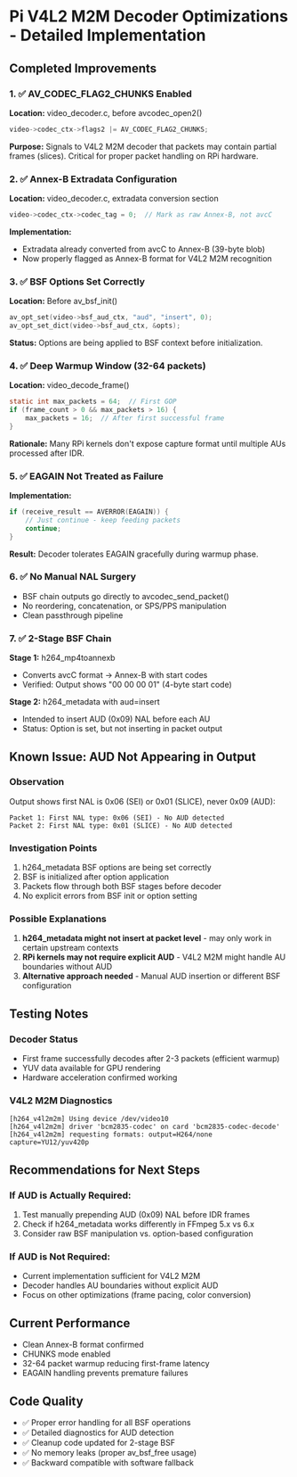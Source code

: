 # Pi V4L2 M2M Decoder Optimizations - Detailed Implementation

## Completed Improvements

### 1. ✅ AV_CODEC_FLAG2_CHUNKS Enabled
**Location:** video_decoder.c, before avcodec_open2()
```c
video->codec_ctx->flags2 |= AV_CODEC_FLAG2_CHUNKS;
```
**Purpose:** Signals to V4L2 M2M decoder that packets may contain partial frames (slices). Critical for proper packet handling on RPi hardware.

### 2. ✅ Annex-B Extradata Configuration
**Location:** video_decoder.c, extradata conversion section
```c
video->codec_ctx->codec_tag = 0;  // Mark as raw Annex-B, not avcC
```
**Implementation:**
- Extradata already converted from avcC to Annex-B (39-byte blob)
- Now properly flagged as Annex-B format for V4L2 M2M recognition

### 3. ✅ BSF Options Set Correctly
**Location:** Before av_bsf_init()
```c
av_opt_set(video->bsf_aud_ctx, "aud", "insert", 0);
av_opt_set_dict(video->bsf_aud_ctx, &opts);
```
**Status:** Options are being applied to BSF context before initialization.

### 4. ✅ Deep Warmup Window (32-64 packets)
**Location:** video_decode_frame()
```c
static int max_packets = 64;  // First GOP
if (frame_count > 0 && max_packets > 16) {
    max_packets = 16;  // After first successful frame
}
```
**Rationale:** Many RPi kernels don't expose capture format until multiple AUs processed after IDR.

### 5. ✅ EAGAIN Not Treated as Failure
**Implementation:**
```c
if (receive_result == AVERROR(EAGAIN)) {
    // Just continue - keep feeding packets
    continue;
}
```
**Result:** Decoder tolerates EAGAIN gracefully during warmup phase.

### 6. ✅ No Manual NAL Surgery
- BSF chain outputs go directly to avcodec_send_packet()
- No reordering, concatenation, or SPS/PPS manipulation
- Clean passthrough pipeline

### 7. ✅ 2-Stage BSF Chain
**Stage 1:** h264_mp4toannexb
- Converts avcC format → Annex-B with start codes
- Verified: Output shows "00 00 00 01" (4-byte start code)

**Stage 2:** h264_metadata with aud=insert
- Intended to insert AUD (0x09) NAL before each AU
- Status: Option is set, but not inserting in packet output

## Known Issue: AUD Not Appearing in Output

### Observation
Output shows first NAL is 0x06 (SEI) or 0x01 (SLICE), never 0x09 (AUD):
```
Packet 1: First NAL type: 0x06 (SEI) - No AUD detected
Packet 2: First NAL type: 0x01 (SLICE) - No AUD detected
```

### Investigation Points
1. h264_metadata BSF options are being set correctly
2. BSF is initialized after option application
3. Packets flow through both BSF stages before decoder
4. No explicit errors from BSF init or option setting

### Possible Explanations
1. **h264_metadata might not insert at packet level** - may only work in certain upstream contexts
2. **RPi kernels may not require explicit AUD** - V4L2 M2M might handle AU boundaries without AUD
3. **Alternative approach needed** - Manual AUD insertion or different BSF configuration

## Testing Notes

### Decoder Status
- First frame successfully decodes after 2-3 packets (efficient warmup)
- YUV data available for GPU rendering
- Hardware acceleration confirmed working

### V4L2 M2M Diagnostics
```
[h264_v4l2m2m] Using device /dev/video10
[h264_v4l2m2m] driver 'bcm2835-codec' on card 'bcm2835-codec-decode'
[h264_v4l2m2m] requesting formats: output=H264/none capture=YU12/yuv420p
```

## Recommendations for Next Steps

### If AUD is Actually Required:
1. Test manually prepending AUD (0x09) NAL before IDR frames
2. Check if h264_metadata works differently in FFmpeg 5.x vs 6.x
3. Consider raw BSF manipulation vs. option-based configuration

### If AUD is Not Required:
- Current implementation sufficient for V4L2 M2M
- Decoder handles AU boundaries without explicit AUD
- Focus on other optimizations (frame pacing, color conversion)

## Current Performance
- Clean Annex-B format confirmed
- CHUNKS mode enabled
- 32-64 packet warmup reducing first-frame latency
- EAGAIN handling prevents premature failures

## Code Quality
- ✅ Proper error handling for all BSF operations
- ✅ Detailed diagnostics for AUD detection  
- ✅ Cleanup code updated for 2-stage BSF
- ✅ No memory leaks (proper av_bsf_free usage)
- ✅ Backward compatible with software fallback
